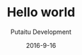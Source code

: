 ---
title: 'Hello world'
description: 'Creating your first project'
sections:
    -
        template: richTextSection
        text: "## Creating a project\n\nFirst, we need to set up a project for us to work in.\n\n*   Make sure HashBrown is running, and that you're on the dashboard page at [http://localhost](http://localhost). If you don't know what that means, check out the [getting started](/getting-started/) page.\n*   Click the \"+\" button under the \"Projects\" heading\n\n![f96c9382f5b21ce9dc5fd1696eb7bfd41116054e](/media/f96c9382f5b21ce9dc5fd1696eb7bfd41116054e/guide-dashboard-create-project.jpg)\n\n*   Name it something astoundingly clever, like \"awesomeproject.com\"\n*   Click the \"CMS\" button in the \"live\" environment\n\n![9b808f49c681c1092a31703a6004c993cf036635](/media/9b808f49c681c1092a31703a6004c993cf036635/guide-dashboard-start-cms.jpg)"
    -
        template: richTextSection
        text: "## Setting up a connection\n\nIn order to publish [Content](/docs/content/) and use [Templates](/docs/templates/) and [Media](/docs/media/), we need to set up a [Connection](/docs/connections).\n\n### Create it\n\n*   Click on the \"Connections\" tab\n*   Right click in the pane and select \"New connection\"\n\n![649a3c1fb3b6ffd338ad5f9db9b2b4b6367966e5](/media/649a3c1fb3b6ffd338ad5f9db9b2b4b6367966e5/guide-cms-create-connection.jpg)\n\n*   Name your connection something cool, we suggest \"Awesome Connection\"\n*   Click the \"Save\" button in the bottom right\n\n### Configure it\n\nThere are a couple of options for connection types, but let's start with a [GitHub Pages](https://pages.github.com/) connection. If you're unfamiliar with GitHub Pages, it's an online service based on [Jekyll](http://jekyllrb.com/) that generates static sites rather than serving them actively. It's a huge money saver on hosting, because it's, well, free. Moving on:\n\n*   Download the [HashBrown GitHub Pages Boilerplate](https://github.com/Putaitu/hashbrown-boilerplate-github-pages/archive/latest.zip) and extract it somewhere.\n*   Go to it in your terminal and start the Jekyll server:\n\n    cd ./hashbrown-github-pages-boilerplate\n    jekyll serve\n\n*   Back in the connection settings, pick the \"GitHub Pages\" connection type from the dropdown\n*   Turn the \"Local\" switch on\n*   Type in the local path to the project (remember to end it with a \"/\")\n\n![6d6fdbaea2d875a1528943722c2774ac0bebf94d](/media/6d6fdbaea2d875a1528943722c2774ac0bebf94d/guide-cms-configure-connection.jpg)\n\n*   Click \"Save\"\n\n### Set up providers\n\nIn order for us to use [Templates](/docs/templates/) and [Media](/docs/media/), select your newly created connection from the dropdowns in the top of the connections list.\n\n![21e8c39e707caa3731f54e9c77ec8c26e54ad75b](/media/21e8c39e707caa3731f54e9c77ec8c26e54ad75b/guide-cms-set-providers.jpg)"
    -
        template: richTextSection
        text: "<h2 id=\"setting-up-a-schema\">Setting up a schema</h2>\n\n<p>Now we are going to configure how our <a href=\"/docs/content/\">Content</a> behaves. This is done through a <a href=\"/docs/schemas/\">Schema</a>.</p>\n\n<h3 id=\"create-it\">Create it</h3>\n\n<ul>\n\t<li>Go to the &quot;Schemas&quot; tab</li>\n\t<li>Expand the &quot;Content base&quot; schema</li>\n\t<li>Right click the &quot;Page&quot; schema and click &quot;New child schema&quot;</li>\n</ul>\n\n<h3 id=\"configure-main-properties\">Configure main properties</h3>\n\n<ul>\n\t<li>Pick a fancy name for your schema, like &quot;Awesome Page&quot;</li>\n\t<li>Pick a fancy icon to go with it</li>\n\t<li>Set the default tab to &quot;Content&quot;, which is where our custom properties will be. You can create more tabs later.</li>\n</ul>\n\n<p><img alt=\"0f249dbefa4425a5ed22beb77369d30cb507eaf2\" src=\"/media/0f249dbefa4425a5ed22beb77369d30cb507eaf2/guide-cms-set-default-tab.jpg\" /></p>\n\n<h3 id=\"configure-field-properties\">Configure field properties</h3>\n\n<ul>\n\t<li>\n\t<p>Type this into the &quot;field properties&quot; section:</p>\n\n\t<pre>\n<code>{\n  &quot;template&quot;: {\n    &quot;label&quot;: &quot;Template&quot;,\n    &quot;schemaId&quot;: &quot;templateReference&quot;,\n    &quot;config&quot;: {\n        &quot;allowedTemplates&quot;: [&quot;awesomePage&quot;]\n    }\n  },\n  &quot;text&quot;: {\n    &quot;label&quot;: &quot;Text&quot;,\n    &quot;schemaId&quot;: &quot;string&quot;,\n    &quot;tabId&quot;: &quot;content&quot;\n  }\n}</code></pre>\n\t</li>\n</ul>\n\n<h3 id=\"quick-explanation\">Quick explanation</h3>\n\n<ul>\n\t<li>The &quot;template&quot; and &quot;text&quot; keys are used to access the respective field values later on.</li>\n\t<li>The &quot;label&quot; is the key name the author sees in the CMS.</li>\n\t<li>The &quot;schemaId&quot; is the <a href=\"/docs/schemas/#field-schemas\">Field Schema</a></li>\n\t<li>The &quot;tabId&quot; is the tab under which the field will appear</li>\n\t<li>The &quot;config&quot; is a configuration value applicable to some field schemas, in this case limiting the applicable page templates to the &quot;awesomePage&quot; template</li>\n</ul>\n"
    -
        template: richTextSection
        text: "## Creating the content\n\nNow that we have set up the schema, we can create some [Content](/docs/content/) based on it.\n\n*   Go to the \"Content\" tab\n*   Right click in the pane and select \"OK\"\n*   Pick your schema and click \"Create\"\n*   Right click the newly created content in the list and click \"Settings\"\n\n![83402adaed0cc36fa11cb2bfa0f2d9965b877bf2](/media/83402adaed0cc36fa11cb2bfa0f2d9965b877bf2/guide-cms-open-content-settings.jpg)\n\n*   Switch on the connection you created under \"Publising\" and clik \"OK\"\n\n![32ef235ae421903411868f0ce5765cf7fa3fb8ba](/media/32ef235ae421903411868f0ce5765cf7fa3fb8ba/guide-cms-enable-connection.jpg)\n\n*   Type in \"Hello World\" in the \"Title\" field\n*   Type in \"Wear all the hats!\" (or your own catchphrase) in the \"Text\" field\n*   Make sure the \"URL\" field reads \"/hello-world/\"\n*   Click \"Save & publish\"\n*   Visit [http://localhost:4000/hello-world/](http://localhost:4000/hello-world/) in your browser"
    -
        template: buttons
        text: "## Done and dusted!\n\nNot too bad, was it?  \nCheck out the other guides to learn more."
        buttons:
            -
                text: Guides
                href: /guides/
                target: _self
meta:
    id: ee68628a08fe5010a35d861b7f9bd1c23de82adc
    parentId: bf70856caed6633b734d5b0e7b61a651305571f1
    language: en
date: '2016-9-16'
author: 'Putaitu Development'
permalink: /guides/hello-world/
layout: sectionPage
---